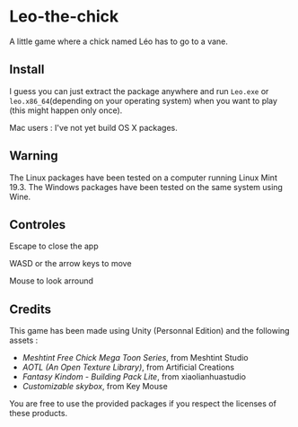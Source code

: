# Leo-the-chick

A little game where a chick named Léo has to go to a vane.

## Install

I guess you can just extract the package anywhere and run ```Leo.exe```
or ```leo.x86_64```(depending on your operating system) when you want to play (this might happen only once).

Mac users : I've not yet build OS X packages.

## Warning

The Linux packages have been tested on a computer running Linux Mint 19.3. The Windows packages have been tested on the same system using Wine.

## Controles

Escape to close the app

WASD or the arrow keys to move

Mouse to look arround

## Credits

This game has been made using Unity (Personnal Edition) and the following assets :

- *Meshtint Free Chick Mega Toon Series*, from Meshtint Studio
- *AOTL (An Open Texture Library)*, from Artificial Creations
- *Fantasy Kindom - Building Pack Lite*, from xiaolianhuastudio
- *Customizable skybox*, from Key Mouse

You are free to use the provided packages if you respect the licenses of these products.
